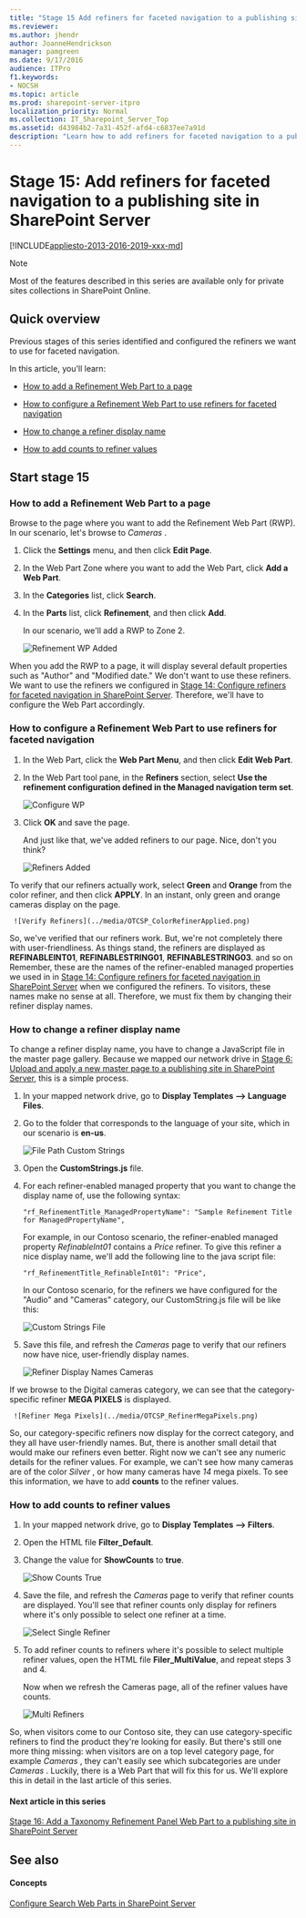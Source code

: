 ```yaml
---
title: "Stage 15 Add refiners for faceted navigation to a publishing site in SharePoint Server"
ms.reviewer: 
ms.author: jhendr
author: JoanneHendrickson
manager: pamgreen
ms.date: 9/17/2016
audience: ITPro
f1.keywords:
- NOCSH
ms.topic: article
ms.prod: sharepoint-server-itpro
localization_priority: Normal
ms.collection: IT_Sharepoint_Server_Top
ms.assetid: d43984b2-7a31-452f-afd4-c6837ee7a91d
description: "Learn how to add refiners for faceted navigation to a publishing site in SharePoint Server 2016."
---
```


# Stage 15: Add refiners for faceted navigation to a publishing site in SharePoint Server

[!INCLUDE[appliesto-2013-2016-2019-xxx-md](../includes/appliesto-2013-2016-2019-xxx-md.md)] 
  
> [!NOTE]
> Most of the features described in this series are available only for private sites collections in SharePoint Online. 
  
## Quick overview

Previous stages of this series identified and configured the refiners we want to use for faceted navigation.
  
In this article, you'll learn:
  
- [How to add a Refinement Web Part to a page](stage-15-add-refiners-for-faceted-navigation-to-a-publishing-site.md#BKMK_HowToAddARefinementWebPartToAPage)
    
- [How to configure a Refinement Web Part to use refiners for faceted navigation](stage-15-add-refiners-for-faceted-navigation-to-a-publishing-site.md#BKMK_HowToconfigureRefinementWebParttouserefinersforfacetednavigation)
    
- [How to change a refiner display name](stage-15-add-refiners-for-faceted-navigation-to-a-publishing-site.md#BKMK_HowToChangeARefinerDisplayName)
    
- [How to add counts to refiner values](stage-15-add-refiners-for-faceted-navigation-to-a-publishing-site.md#BKMK_HowToAddCountsToRefinerValues)
    
## Start stage 15

### How to add a Refinement Web Part to a page
<a name="BKMK_HowToAddARefinementWebPartToAPage"> </a>

Browse to the page where you want to add the Refinement Web Part (RWP). In our scenario, let's browse to  *Cameras*  . 
  
1. Click the **Settings** menu, and then click **Edit Page**. 
    
2. In the Web Part Zone where you want to add the Web Part, click **Add a Web Part**. 
    
3. In the **Categories** list, click **Search**. 
    
4. In the **Parts** list, click **Refinement**, and then click **Add**. 
    
    In our scenario, we'll add a RWP to Zone 2.
    
     ![Refinement WP Added](../media/OTCSP_RefinementWPAdded.png)
  
When you add the RWP to a page, it will display several default properties such as "Author" and "Modified date." We don't want to use these refiners. We want to use the refiners we configured in [Stage 14: Configure refiners for faceted navigation in SharePoint Server](stage-14-configure-refiners-for-faceted-navigation.md). Therefore, we'll have to configure the Web Part accordingly.
    
### How to configure a Refinement Web Part to use refiners for faceted navigation
<a name="BKMK_HowToconfigureRefinementWebParttouserefinersforfacetednavigation"> </a>

1. In the Web Part, click the **Web Part Menu**, and then click **Edit Web Part**. 
    
2. In the Web Part tool pane, in the **Refiners** section, select **Use the refinement configuration defined in the Managed navigation term set**. 
    
     ![Configure WP](../media/OTCSP_ConfigureWP.png)
  
3. Click **OK** and save the page. 
    
    And just like that, we've added refiners to our page. Nice, don't you think?
    
     ![Refiners Added](../media/OTCSP_RefinersAdded.png)
  
To verify that our refiners actually work, select **Green** and **Orange** from the color refiner, and then click **APPLY**. In an instant, only green and orange cameras display on the page. 
    
     ![Verify Refiners](../media/OTCSP_ColorRefinerApplied.png)
  
So, we've verified that our refiners work. But, we're not completely there with user-friendliness. As things stand, the refiners are displayed as **REFINABLEINT01**, **REFINABLESTRING01**, **REFINABLESTRING03**. and so on Remember, these are the names of the refiner-enabled managed properties we used in in [Stage 14: Configure refiners for faceted navigation in SharePoint Server](stage-14-configure-refiners-for-faceted-navigation.md) when we configured the refiners. To visitors, these names make no sense at all. Therefore, we must fix them by changing their refiner display names. 
  
### How to change a refiner display name
<a name="BKMK_HowToChangeARefinerDisplayName"> </a>

To change a refiner display name, you have to change a JavaScript file in the master page gallery. Because we mapped our network drive in [Stage 6: Upload and apply a new master page to a publishing site in SharePoint Server](stage-6-upload-and-apply-a-new-master-page-to-a-publishing-site.md), this is a simple process.
  
1. In your mapped network drive, go to **Display Templates --\> Language Files**. 
    
2. Go to the folder that corresponds to the language of your site, which in our scenario is **en-us**. 
    
     ![File Path Custom Strings](../media/OTCSP_FilePathCustomStrings.png)
  
3. Open the **CustomStrings.js** file. 
    
4. For each refiner-enabled managed property that you want to change the display name of, use the following syntax:
    
     `"rf_RefinementTitle_ManagedPropertyName": "Sample Refinement Title for ManagedPropertyName",`
    
    For example, in our Contoso scenario, the refiner-enabled managed property  *RefinableInt01*  contains a  *Price*  refiner. To give this refiner a nice display name, we'll add the following line to the java script file: 
    
     `"rf_RefinementTitle_RefinableInt01": "Price",`
    
    In our Contoso scenario, for the refiners we have configured for the "Audio" and "Cameras" category, our CustomString.js file will be like this:
    
     ![Custom Strings File](../media/OTCSP_CustomStringsFile.png)
  
5. Save this file, and refresh the  *Cameras*  page to verify that our refiners now have nice, user-friendly display names. 
    
     ![Refiner Display Names Cameras](../media/OTCSP_RefinerDisplayNamesCameras.png)
  
If we browse to the Digital cameras category, we can see that the category-specific refiner **MEGA PIXELS** is displayed. 
    
     ![Refiner Mega Pixels](../media/OTCSP_RefinerMegaPixels.png)
  
So, our category-specific refiners now display for the correct category, and they all have user-friendly names. But, there is another small detail that would make our refiners even better. Right now we can't see any numeric details for the refiner values. For example, we can't see how many cameras are of the color  *Silver*  , or how many cameras have  *14*  mega pixels. To see this information, we have to add **counts** to the refiner values. 
  
### How to add counts to refiner values
<a name="BKMK_HowToAddCountsToRefinerValues"> </a>

1. In your mapped network drive, go to **Display Templates --\> Filters**. 
    
2. Open the HTML file **Filter_Default**. 
    
3. Change the value for **ShowCounts** to **true**. 
    
     ![Show Counts True](../media/OTCSP_ShowCountsTrue.png)
  
4. Save the file, and refresh the  *Cameras*  page to verify that refiner counts are displayed. You'll see that refiner counts only display for refiners where it's only possible to select one refiner at a time. 
    
     ![Select Single Refiner](../media/OTCSP_RefinerCountsSingel.png)
  
5. To add refiner counts to refiners where it's possible to select multiple refiner values, open the HTML file **Filer_MultiValue**, and repeat steps 3 and 4. 
    
    Now when we refresh the Cameras page, all of the refiner values have counts.
    
     ![Multi Refiners](../media/OTCSP_RefinerCountsMulti.png)
  
So, when visitors come to our Contoso site, they can use category-specific refiners to find the product they're looking for easily. But there's still one more thing missing: when visitors are on a top level category page, for example  *Cameras*  , they can't easily see which subcategories are under  *Cameras*  . Luckily, there is a Web Part that will fix this for us. We'll explore this in detail in the last article of this series. 
  
#### Next article in this series

[Stage 16: Add a Taxonomy Refinement Panel Web Part to a publishing site in SharePoint Server](stage-16-add-a-taxonomy-refinement-panel-web-part-to-a-publishing-site.md)
  
## See also

#### Concepts

[Configure Search Web Parts in SharePoint Server](configure-search-web-parts.md)

